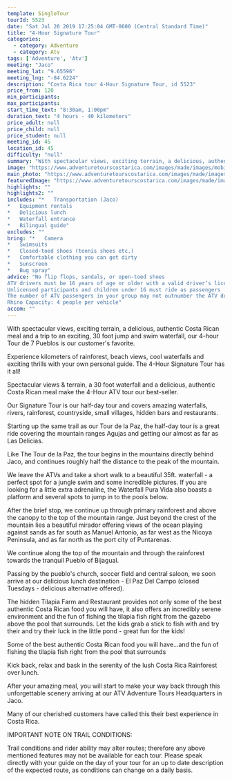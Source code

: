 ```yaml
---
template: SingleTour
tourId: 5523
date: "Sat Jul 20 2019 17:25:04 GMT-0600 (Central Standard Time)"
title: "4-Hour Signature Tour"
categories: 
  - category: Adventure
  - category: Atv
tags: ['Adventure', 'Atv']
meeting: "Jaco"
meeting_lat: "9.65596"
meeting_lng: "-84.6224"
description: "Costa Rica tour 4-Hour Signature Tour, id 5523"
price_from: 120
min_participants: 
max_participants: 
start_time_text: "8:30am, 1:00pm"
duration_text: "4 hours - 40 kilometers"
price_adult: null
price_child: null
price_student: null
meeting_id: 45
location_id: 45
difficulty: "null"
summary: "With spectacular views, exciting terrain, a delicious, authentic Costa Rican meal and a trip to an exciting, 30 foot jump and swim waterfall, our 4-hour Tour de 7 Pueblos is our customer’s favorite."
image: "https://www.adventuretourscostarica.com/images/made/images/mobile/ban2-m_320_250_c1.jpg"
main_photo: "https://www.adventuretourscostarica.com/images/made/images/mobile/ban2-m_320_250_c1.jpg"
featuredImage: "https://www.adventuretourscostarica.com/images/made/images/mobile/ban2-m_320_250_c1.jpg"
highlights: ""
highlights2: ""
includes: "*   Transportation (Jaco)
*   Equipment rentals
*   Delicious lunch
*   Waterfall entrance
*   Bilingual guide"
excludes: ""
bring: "*   Camera
*   Swimsuits
*   Closed-toed shoes (tennis shoes etc.)
*   Comfortable clothing you can get dirty
*   Sunscreen
*   Bug spray"
advice: "No flip flops, sandals, or open-toed shoes  
ATV drivers must be 16 years of age or older with a valid driver’s license  
Unlicensed participants and children under 16 must ride as passengers  
The number of ATV passengers in your group may not outnumber the ATV drivers  
Rhino Capacity: 4 people per vehicle"
accom: ""
---
```

With spectacular views, exciting terrain, a delicious, authentic Costa Rican meal and a trip to an exciting, 30 foot jump and swim waterfall, our 4-hour Tour de 7 Pueblos is our customer's favorite.

Experience kilometers of rainforest, beach views, cool waterfalls and exciting thrills with your own personal guide. The 4-Hour Signature Tour has it all!

Spectacular views & terrain, a 30 foot waterfall and a delicious, authentic Costa Rican meal make the 4-Hour ATV tour our best-seller.

Our Signature Tour is our half-day tour and covers amazing waterfalls, rivers, rainforest, countryside, small villages, hidden bars and restaurants.

Starting up the same trail as our Tour de la Paz, the half-day tour is a great ride covering the mountain ranges Agujas and getting our almost as far as Las Delicias.

Like The Tour de la Paz, the tour begins in the mountains directly behind Jaco, and continues roughly half the distance to the peak of the mountain.

We leave the ATVs and take a short walk to a beautiful 35ft. waterfall - a perfect spot for a jungle swim and some incredible pictures. If you are looking for a little extra adrenaline, the Waterfall Pura Vida also boasts a platform and several spots to jump in to the pools below.

After the brief stop, we continue up through primary rainforest and above the canopy to the top of the mountain range. Just beyond the crest of the mountain lies a beautiful mirador offering views of the ocean playing against sands as far south as Manuel Antonio, as far west as the Nicoya Peninsula, and as far north as the port city of Puntarenas.

We continue along the top of the mountain and through the rainforest towards the tranquil Pueblo of Bijagual.

Passing by the pueblo's church, soccer field and central saloon, we soon arrive at our delicious lunch destination - El Paz Del Campo (closed Tuesdays - delicious alternative offered).

The hidden Tilapia Farm and Restaurant provides not only some of the best authentic Costa Rican food you will have, it also offers an incredibly serene environment and the fun of fishing the tilapia fish right from the gazebo above the pool that surrounds. Let the kids grab a stick to fish with and try their and try their luck in the little pond - great fun for the kids!

Some of the best authentic Costa Rican food you will have...and the fun of fishing the tilapia fish right from the pool that surrounds

Kick back, relax and bask in the serenity of the lush Costa Rica Rainforest over lunch.

After your amazing meal, you will start to make your way back through this unforgettable scenery arriving at our ATV Adventure Tours Headquarters in Jaco.

Many of our cherished customers have called this their best experience in Costa Rica.

IMPORTANT NOTE ON TRAIL CONDITIONS:

Trail conditions and rider ability may alter routes; therefore any above mentioned features may not be available for each tour. Please speak directly with your guide on the day of your tour for an up to date description of the expected route, as conditions can change on a daily basis.